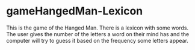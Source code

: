 # gameHangedMan-Lexicon
This is the game of the Hanged Man. There is a lexicon with some words. The user gives the number of the letters a word on their mind has and the computer will try to guess it based on the frequency some letters appear.

